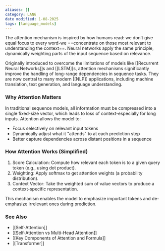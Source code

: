 ```yaml
---
aliases: []
category: LANG
date modified: 1-08-2025
tags: [language_models]
---
```

The attention mechanism is inspired by how humans read: we don’t give equal focus to every word-we ==concentrate on those most relevant to understanding the context==. Neural networks apply the same principle, dynamically weighting parts of the input sequence based on relevance.

Originally introduced to overcome the limitations of models like [[Recurrent Neural Networks]]s and [[LSTM]]s, attention mechanisms significantly improve the handling of long-range dependencies in sequence tasks. They are now central to many modern [[NLP]] applications, including machine translation, text generation, and language understanding.
### Why Attention Matters

In traditional sequence models, all information must be compressed into a single fixed-size vector, which leads to loss of context-especially for long inputs. Attention allows the model to:

* Focus selectively on relevant input tokens
* Dynamically adjust what it "attends" to at each prediction step
* Better capture dependencies across distant positions in a sequence

### How Attention Works (Simplified)

1. Score Calculation: Compute how relevant each token is to a given query token (e.g., using dot product).
2. Weighting: Apply softmax to get attention weights (a probability distribution).
3. Context Vector: Take the weighted sum of value vectors to produce a context-specific representation.

This mechanism enables the model to emphasize important tokens and de-emphasize irrelevant ones during prediction.
### See Also

* [[Self-Attention]]
* [[Self-Attention vs Multi-Head Attention]]
* [[Key Components of Attention and Formula]]
* [[Transformer]]
